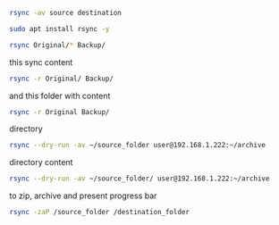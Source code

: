 ```bash
rsync -av source destination
```
```bash
sudo apt install rsync -y
```

```bash
rsync Original/* Backup/
```

this sync content
```bash
rsync -r Original/ Backup/
```
and this folder with content
```bash
rsync -r Original Backup/
```

directory
```bash
rsync --dry-run -av ~/source_folder user@192.168.1.222:~/archive
```
directory content
```bash
rsync --dry-run -av ~/source_folder/ user@192.168.1.222:~/archive
```

to zip, archive and present progress bar
```bash
rsync -zaP /source_folder /destination_folder
```